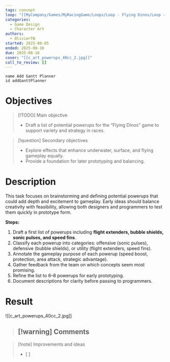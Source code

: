 ```yaml
---
tags: concept
loop: "[[MyCompany/Games/MyRacingGame/Loops/Loop - Flying Dinos/Loop - Flying Dinos.md]]"
categories:
  - Game Design
  - Character Art
authors:
  - OlivierTN
started: 2025-08-05
ended: 2025-08-16
due: 2025-08-16
cover: "[[c_art_powerups_40cc_2.jpg]]"
call_to_review: []
---
```


```button
name Add Gantt Planner
id addGanttPlanner
```
# Objectives

> [!TODO] Main objective
> - Draft a list of potential powerups for the “Flying Dinos” game to support variety and strategy in races.

> [!question] Secondary objectives
> - Explore effects that enhance underwater, surface, and flying gameplay equally.
> - Provide a foundation for later prototyping and balancing.

# Description

This task focuses on brainstorming and defining potential powerups that could add depth and excitement to gameplay. Early ideas should balance creativity with feasibility, allowing both designers and programmers to test them quickly in prototype form.

**Steps:**
1. Draft a first list of powerups including **flight extenders, bubble shields, sonic pulses, and speed fins**.
2. Classify each powerup into categories: offensive (sonic pulses), defensive (bubble shields), or utility (flight extenders, speed fins).
3. Annotate the gameplay purpose of each powerup (speed boost, protection, area attack, strategic advantage).
4. Gather feedback from the team on which concepts seem most promising.
5. Refine the list to 6–8 powerups for early prototyping.
6. Document descriptions for clarity before passing to programmers.



# Result
![[c_art_powerups_40cc_2.jpg]]

> [!warning] Comments
> - 

>[!note] Improvements and ideas
> - [ ] 
> 

